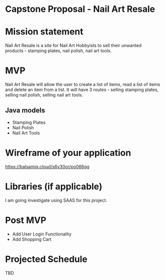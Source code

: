 # Capstone Proposal - Nail Art Resale
# Mission statement
Nail Art Resale is a site for Nail Art Hobbyists to sell their unwanted products - stamping plates, nail polish, nail art tools. 
# MVP
Nail Art Resale will allow the user to create a list of items, read a list of items and delete an item from a list.  It will have 3 routes - selling stamping plates, selling nail polish, selling nail art tools.  
## Java models
- Stamping Plates
- Nail Polish
- Nail Art Tools

# Wireframe of your application
https://balsamiq.cloud/s6v30or/po066qg

# Libraries (if applicable)
I am going investigate using SAAS for this project.

# Post MVP
- Add User Login Functionality
- Add Shopping Cart

# Projected Schedule
TBD
